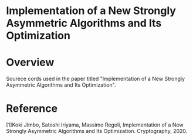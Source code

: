 # Implementation of a New Strongly Asymmetric Algorithms and Its Optimization

# Overview
Sourece cords used in the paper titled "Implementation of a New Strongly Asymmetric Algorithms and Its Optimization".

# Reference
[1]Koki JImbo, Satoshi Iriyama, Massimo Regoli, Implementation of a New Strongly Asymmetric Algorithms and Its Optimization. Cryptography, 2020.

